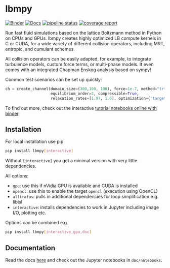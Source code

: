 lbmpy
=====

[![Binder](https://mybinder.org/badge_logo.svg)](https://mybinder.org/v2/gh/mabau/lbmpy/master?filepath=doc%2Fnotebooks)
[![Docs](https://img.shields.io/badge/read-the_docs-brightgreen.svg)](http://pycodegen.pages.walberla.net/lbmpy)
[![pipeline status](https://i10git.cs.fau.de/pycodegen/lbmpy/badges/master/pipeline.svg)](https://i10git.cs.fau.de/pycodegen/lbmpy/commits/master)
[![coverage report](https://i10git.cs.fau.de/pycodegen/lbmpy/badges/master/coverage.svg)](http://pycodegen.pages.walberla.net/lbmpy/coverage_report)


Run fast fluid simulations based on the lattice Boltzmann method in Python on CPUs and GPUs.
lbmpy creates highly optimized LB compute kernels in C or CUDA, for a wide variety of different collision operators, including MRT,
entropic, and cumulant schemes.

All collision operators can be easily adapted, for example, to integrate turbulence models, custom force terms, or multi-phase models. 
It even comes with an integrated Chapman Enskog analysis based on sympy!

Common test scenarios can be set up quickly:
```python
ch = create_channel(domain_size=(300,100, 100), force=1e-7, method="trt",
                    equilibrium_order=2, compressible=True,
                    relaxation_rates=[1.97, 1.6], optimization={'target': 'gpu'})
```

To find out more, check out the interactive [tutorial notebooks online with binder](https://mybinder.org/v2/gh/mabau/lbmpy/master?filepath=doc%2Fnotebooks).


Installation
------------

For local installation use pip:

```bash
pip install lbmpy[interactive]
```


Without `[interactive]` you get a minimal version with very little dependencies.

All options:
- `gpu`: use this if nVidia GPU is available and CUDA is installed
- `opencl`: use this to enable the target `opencl` (execution using OpenCL)
- `alltrafos`: pulls in additional dependencies for loop simplification e.g. libisl
- `interactive`: installs dependencies to work in Jupyter including image I/O, plotting etc.

Options can be combined e.g.
```bash
pip install lbmpy[interactive,gpu,doc]
```


Documentation
-------------

Read the docs [here](http://pycodegen.pages.walberla.net/lbmpy) and
check out the Jupyter notebooks in `doc/notebooks`. 
